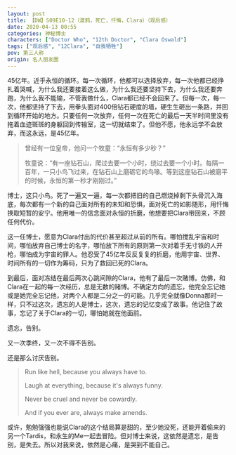 ```yaml
---
layout: post
title: 【DW】S09E10-12（渡鸦，死亡，忏悔，Clara）（观后感）
date: 2020-04-13 00:55
categories: 神秘博士
characters: ["Doctor Who", "12th Doctor", "Clara Oswald"]
tags: ["观后感", "12Clara", "自我牺牲"]
pov: 第三人称
origin: 名人朋友圈
---
```


45亿年。近乎永恒的循环。每一次循环，他都可以选择放弃，每一次他都已经挣扎着哭喊，为什么我还要接着这么做，为什么我还要坚持下去，为什么我还要奔跑，为什么我不能输，不管我做什么，Clara都已经不会回来了。但每一次，每一次，他都坚持了下去，用拳头面对400倍钻石硬度的墙，硬生生砸出一条路，并回到循环开始的地方。只要任何一次放弃，任何一次在死亡的最后一天半时间里没有拖着血迹斑斑的身躯回到传输室，这一切就结束了。但他不愿，他永远学不会放弃，而这永远，是45亿年。

> 曾经有一位皇帝，他问一个牧童：“永恒有多少秒？”
> 
> 牧童说：“有一座钻石山，爬过去要一个小时，绕过去要一个小时。每隔一百年，一只小鸟飞过来，在钻石山上磨砺它的鸟喙。等到这座钻石山被磨平的时候，永恒的第一秒才刚刚过。”

博士，这只小鸟。死了一遍又一遍，每一次都把旧的自己燃烧掉剩下头骨沉入海底，每次都有一个新的自己面对所有的未知和恐惧，面对死亡的如影随形，用忏悔换取短暂的安宁。他用唯一的信念面对永恒的折磨，他想要把Clara带回来，不顾任何代价。

这一任博士，愿意为Clara付出的代价甚至超过从前的所有。哪怕搅乱宇宙和时间，哪怕放弃自己博士的名字，哪怕放下所有的原则第一次对着手无寸铁的人开枪，哪怕成为宇宙的罪人。他忍受了45亿年反反复复的折磨，他用宇宙、世界、时间所有的一切作为筹码，只为了救回已死的Clara。

到最后，面对冻结在最后两次心跳间隙的Clara，他有了最后一次赌博。仿佛，和Clara在一起的每一次经历，总是无数的赌博。不确定方向的遗忘，他完全忘记她或是她完全忘记他，对两个人都是二分之一的可能。几乎完全就像Donna那时一样，只不过这次，遗忘的人是博士，这次，遗忘的记忆变成了故事。他记住了故事，忘记了关于Clara的一切，哪怕她就在他面前。

遗忘，告别。

又一次季终，又一次不得不告别。

还是那么讨厌告别。

> Run like hell, because you always have to.
> 
> Laugh at everything, because it's always funny.
> 
> Never be cruel and never be cowardly.
> 
> And if you ever are, always make amends.

或许，勉勉强强也能说Clara的这个结局算是甜的，至少她没死，还能开着偷来的另一个Tardis，和永生的Me一起去冒险。但对博士来说，这依然是遗忘，是告别，是失去。所以对我来说，依然是心痛，是哭到不能自己。
